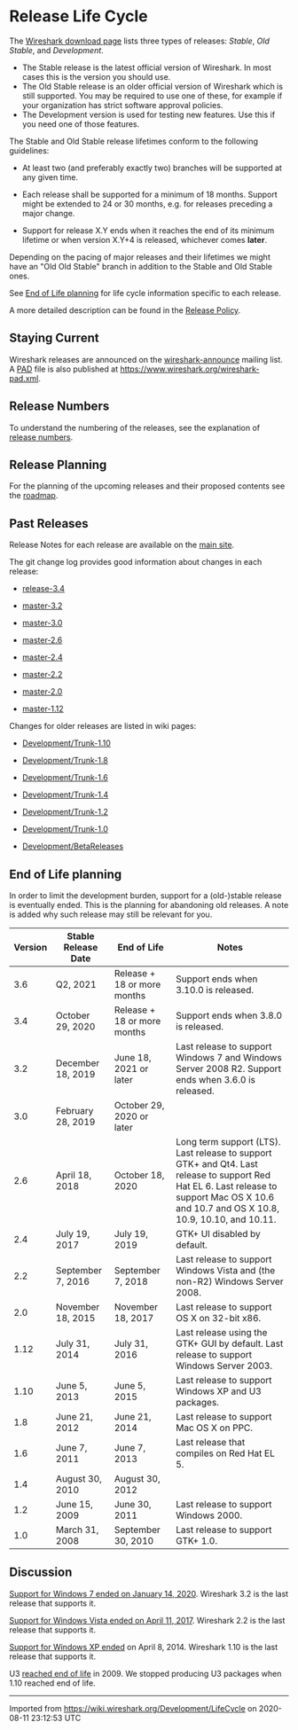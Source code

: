 # Release Life Cycle

The [Wireshark download page](https://www.wireshark.org/download.html) lists three types of releases: *Stable*, *Old Stable*, and *Development*.

  - The Stable release is the latest official version of Wireshark. In most cases this is the version you should use.
  - The Old Stable release is an older official version of Wireshark which is still supported. You may be required to use one of these, for example if your organization has strict software approval policies.
  - The Development version is used for testing new features. Use this if you need one of those features.

The Stable and Old Stable release lifetimes conform to the following guidelines:

  - At least two (and preferably exactly two) branches will be supported at any given time.

  - Each release shall be supported for a minimum of 18 months. Support might be extended to 24 or 30 months, e.g. for releases preceding a major change.

  - Support for release X.Y ends when it reaches the end of its minimum lifetime or when version X.Y+4 is released, whichever comes **later**.

Depending on the pacing of major releases and their lifetimes we might have an "Old Old Stable" branch in addition to the Stable and Old Stable ones.

See [End of Life planning](/Development/LifeCycle#end-of-life-planning) for life cycle information specific to each release.

A more detailed description can be found in the [Release Policy](/Development/ReleasePolicy).

## Staying Current

Wireshark releases are announced on the [wireshark-announce](https://www.wireshark.org/lists/) mailing list. A [PAD](http://pad.asp-software.org/) file is also published at <https://www.wireshark.org/wireshark-pad.xml>.

## Release Numbers

To understand the numbering of the releases, see the explanation of [release numbers](/Development/ReleaseNumbers).

## Release Planning

For the planning of the upcoming releases and their proposed contents see the [roadmap](/Development/Roadmap).

## Past Releases

Release Notes for each release are available on the [main site](https://www.wireshark.org/docs/relnotes/).

The git change log provides good information about changes in each release:

  - [release-3.4](https://gitlab.com/wireshark/wireshark/commits/release-3.4)

  - [master-3.2](https://gitlab.com/wireshark/wireshark/commits/master-3.2)

  - [master-3.0](https://gitlab.com/wireshark/wireshark/commits/master-3.0)

  - [master-2.6](https://gitlab.com/wireshark/wireshark/commits/master-2.6)

  - [master-2.4](https://gitlab.com/wireshark/wireshark/commits/master-2.4)

  - [master-2.2](https://gitlab.com/wireshark/wireshark/commits/master-2.2)

  - [master-2.0](https://gitlab.com/wireshark/wireshark/commits/master-2.0)

  - [master-1.12](https://gitlab.com/wireshark/wireshark/commits/master-1.12)

Changes for older releases are listed in wiki pages:

  - [Development/Trunk-1.10](/Development/Trunk-1.10)

  - [Development/Trunk-1.8](/Development/Trunk-1.8)

  - [Development/Trunk-1.6](/Development/Trunk-1.6)

  - [Development/Trunk-1.4](/Development/Trunk-1.4)

  - [Development/Trunk-1.2](/Development/Trunk-1.2)

  - [Development/Trunk-1.0](/Development/Trunk-1.0)

  - [Development/BetaReleases](/Development/BetaReleases)

## End of Life planning

In order to limit the development burden, support for a (old-)stable release is eventually ended. This is the planning for abandoning old releases. A note is added why such release may still be relevant for you.

| Version | Stable Release Date | End of Life                 | Notes |
|----|----|----|----|
| 3.6     | Q2, 2021             | Release + 18 or more months | Support ends when 3.10.0 is released.                                                                           |
| 3.4     | October 29, 2020             | Release + 18 or more months | Support ends when 3.8.0 is released.                                                                           |
| 3.2     | December 18, 2019   | June 18, 2021 or later      | Last release to support Windows 7 and Windows Server 2008 R2. Support ends when 3.6.0 is released.                                                   |
| 3.0     | February 28, 2019   | October 29, 2020 or later    | |
| 2.6     | April 18, 2018      | October 18, 2020            | Long term support (LTS). Last release to support GTK+ and Qt4. Last release to support Red Hat EL 6. Last release to support Mac OS X 10.6 and 10.7 and OS X 10.8, 10.9, 10.10, and 10.11. |
| 2.4     | July 19, 2017       | July 19, 2019               | GTK+ UI disabled by default.                                                                                                                         |
| 2.2     | September 7, 2016   | September 7, 2018           | Last release to support Windows Vista and (the non-R2) Windows Server 2008.                                                                          |
| 2.0     | November 18, 2015   | November 18, 2017           | Last release to support OS X on 32-bit x86.                                                                                                          |
| 1.12    | July 31, 2014       | July 31, 2016               | Last release using the GTK+ GUI by default. Last release to support Windows Server 2003.                                                             |
| 1.10    | June 5, 2013        | June 5, 2015                | Last release to support Windows XP and U3 packages.                                                                                                  |
| 1.8     | June 21, 2012       | June 21, 2014               | Last release to support Mac OS X on PPC.                                                                                                             |
| 1.6     | June 7, 2011        | June 7, 2013                | Last release that compiles on Red Hat EL 5.                                                                                                          |
| 1.4     | August 30, 2010     | August 30, 2012             |                                                                                                                                                      |
| 1.2     | June 15, 2009       | June 30, 2011               | Last release to support Windows 2000.                                                                                                                |
| 1.0     | March 31, 2008      | September 30, 2010          | Last release to support GTK+ 1.0.                                                                                                                    |

## Discussion

[Support for Windows 7 ended on January 14, 2020](https://support.microsoft.com/en-us/help/13853/windows-lifecycle-fact-sheet). Wireshark 3.2 is the last release that supports it.

[Support for Windows Vista ended on April 11, 2017](https://support.microsoft.com/en-us/help/22882/windows-vista-end-of-support). Wireshark 2.2 is the last release that supports it.

[Support for Windows XP ended](https://support.microsoft.com/en-us/help/14223/windows-xp-end-of-support) on April 8, 2014. Wireshark 1.10 is the last release that supports it.

U3 [reached end of life](http://kb.sandisk.com/app/answers/detail/a_id/5358/~/u3-launchpad-end-of-life-notice) in 2009. We stopped producing U3 packages when 1.10 reached end of life.

---

Imported from https://wiki.wireshark.org/Development/LifeCycle on 2020-08-11 23:12:53 UTC
